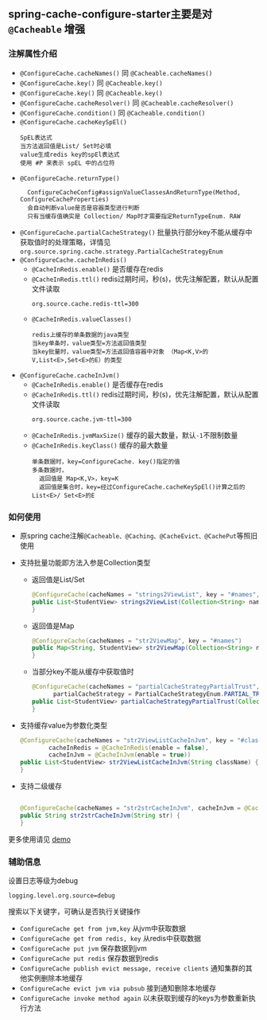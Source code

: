 ## spring-cache-configure-starter主要是对 `@Cacheable` 增强

### 注解属性介绍

- `@ConfigureCache.cacheNames()` 同 `@Cacheable.cacheNames()`
- `@ConfigureCache.key()` 同 `@Cacheable.key()`
- `@ConfigureCache.key()` 同 `@Cacheable.key()`
- `@ConfigureCache.cacheResolver()` 同 `@Cacheable.cacheResolver()`
- `@ConfigureCache.condition()` 同 `@Cacheable.condition()`
- `@ConfigureCache.cacheKeySpEl()`
  ```text
  SpEL表达式
  当方法返回值是List/ Set时必填
  value生成redis key的spEl表达式
  使用 #P 来表示 spEL 中的占位符
  ```
- `@ConfigureCache.returnType()`
    ```text
      ConfigureCacheConfig#assignValueClassesAndReturnType(Method, ConfigureCacheProperties)
      会自动判断value是否是容器类型进行判断
      只有当缓存值确实是 Collection/ Map时才需要指定ReturnTypeEnum. RAW
    ```
- `@ConfigureCache.partialCacheStrategy()`
  批量执行部分key不能从缓存中获取值时的处理策略，详情见`org.source.spring.cache.strategy.PartialCacheStrategyEnum`
- `@ConfigureCache.cacheInRedis()`
    - `@CacheInRedis.enable()` 是否缓存在redis
    - `@CacheInRedis.ttl()` redis过期时间，秒(s)，优先注解配置，默认从配置文件读取
      ```properties
      org.source.cache.redis-ttl=300
      ```
    - `@CacheInRedis.valueClasses()`
      ```text
      redis上缓存的单条数据的java类型
      当key单条时，value类型=方法返回值类型
      当key批量时，value类型=方法返回值容器中对象 （Map<K,V>的V,List<E>,Set<E>的E）的类型
      ```
- `@ConfigureCache.cacheInJvm()`
    - `@CacheInRedis.enable()` 是否缓存在redis
    - `@CacheInRedis.ttl()` redis过期时间，秒(s)，优先注解配置，默认从配置文件读取
      ```properties
      org.source.cache.jvm-ttl=300
      ```
    - `@CacheInRedis.jvmMaxSize()` 缓存的最大数量，默认`-1`不限制数量
    - `@CacheInRedis.keyClass()` 缓存的最大数量
      ```text
      单条数据时，key=ConfigureCache. key()指定的值
      多条数据时，
        返回值是 Map<K,V>，key=K
        返回值是集合时，key=经过ConfigureCache.cacheKeySpEl()计算之后的 List<E>/ Set<E>的E
      ```  

### 如何使用

- 原spring cache注解`@Cacheable、@Caching、@CacheEvict、@CachePut`等照旧使用
- 支持批量功能即方法入参是Collection类型
    - 返回值是List/Set
      ```java
      @ConfigureCache(cacheNames = "strings2ViewList", key = "#names", cacheKeySpEl = "#P.name")
      public List<StudentView> strings2ViewList(Collection<String> names) {
      }
      ```
    - 返回值是Map
      ```java
      @ConfigureCache(cacheNames = "str2ViewMap", key = "#names")
      public Map<String, StudentView> str2ViewMap(Collection<String> names) {
      }
      ```
    - 当部分key不能从缓存中获取值时
      ```java
      @ConfigureCache(cacheNames = "partialCacheStrategyPartialTrust", key = "#names", cacheKeySpEl = "#P.name",
            partialCacheStrategy = PartialCacheStrategyEnum.PARTIAL_TRUST)
      public List<StudentView> partialCacheStrategyPartialTrust(Collection<String> names) {
      }
      ```    
- 支持缓存value为参数化类型
    ```java
    @ConfigureCache(cacheNames = "str2ViewListCacheInJvm", key = "#className", returnType = ReturnTypeEnum.RAW,
            cacheInRedis = @CacheInRedis(enable = false),
            cacheInJvm = @CacheInJvm(enable = true))
    public List<StudentView> str2ViewListCacheInJvm(String className) {
    }
    ```

- 支持二级缓存
  ```java
  
  @ConfigureCache(cacheNames = "str2strCacheInJvm", cacheInJvm = @CacheInJvm(enable = true))
  public String str2strCacheInJvm(String str) {
  }
  ```

更多使用请见 [demo](http://)

### 辅助信息

设置日志等级为debug
```properties
logging.level.org.source=debug
```
搜索以下关键字，可确认是否执行关键操作

- `ConfigureCache get from jvm,key` 从jvm中获取数据
- `ConfigureCache get from redis, key` 从redis中获取数据
- `ConfigureCache put jvm` 保存数据到jvm
- `ConfigureCache put redis` 保存数据到redis
- `ConfigureCache publish evict message, receive clients` 通知集群的其他实例删除本地缓存
- `ConfigureCache evict jvm via pubsub` 接到通知删除本地缓存
- `ConfigureCache invoke method again` 以未获取到缓存的keys为参数重新执行方法
